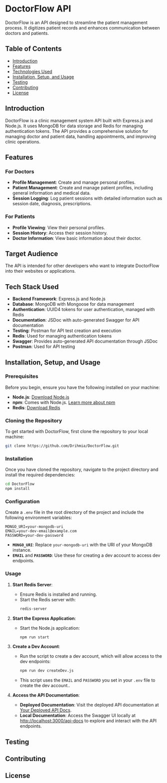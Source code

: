 # DoctorFlow API

DoctorFlow is an API designed to streamline the patient management process. It digitizes patient records and enhances communication between doctors and patients.

## Table of Contents

- [Introduction](#introduction)
- [Features](#features)
- [Technologies Used](#technologies-used)
- [Installation, Setup, and Usage](#installation-setup-and-usage)
- [Testing](#testing)
- [Contributing](#contributing)
- [License](#license)

## Introduction

DoctorFlow is a clinic management system API built with Express.js and Node.js. It uses MongoDB for data storage and Redis for managing authentication tokens. The API provides a comprehensive solution for managing doctor and patient data, handling appointments, and improving clinic operations.

## Features

### For Doctors

- **Profile Management**: Create and manage personal profiles.
- **Patient Management**: Create and manage patient profiles, including general information and medical data.
- **Session Logging**: Log patient sessions with detailed information such as session date, diagnosis, prescriptions.

### For Patients

- **Profile Viewing**: View their personal profiles.
- **Session History**: Access their session history.
- **Doctor Information**: View basic information about their doctor.

## Target Audience

The API is intended for other developers who want to integrate DoctorFlow into their websites or applications.

## Tech Stack Used

- **Backend Framework**: Express.js and Node.js
- **Database**: MongoDB with Mongoose for data management
- **Authentication**: UUID4 tokens for user authentication, managed with Redis
- **Documentation**: JSDoc with auto-generated Swagger for API documentation
- **Testing**: Postman for API test creation and execution
- **Redis**: Used for managing authentication tokens
- **Swagger**: Provides auto-generated API documentation through JSDoc
- **Postman**: Used for API testing

## Installation, Setup, and Usage

### Prerequisites

Before you begin, ensure you have the following installed on your machine:

- **Node.js**: [Download Node.js](https://nodejs.org/)
- **npm**: Comes with Node.js. [Learn more about npm](https://www.npmjs.com/get-npm)
- **Redis**: [Download Redis](https://redis.io/download)

### Cloning the Repository

To get started with DoctorFlow, first clone the repository to your local machine:

```bash
git clone https://github.com/Drihmia/DoctorFlow.git
```

### Installation

Once you have cloned the repository, navigate to the project directory and install the required dependencies:

```bash
cd DoctorFlow
npm install
```

### Configuration

Create a `.env` file in the root directory of the project and include the following environment variables:

```env
MONGO_URI=your-mongodb-uri
EMAIL=your-dev-email@example.com
PASSWORD=your-dev-password
```

- **`MONGO_URI`**: Replace `your-mongodb-uri` with the URI of your MongoDB instance.
- **`EMAIL`** and **`PASSWORD`**: Use these for creating a dev account to access dev endpoints.

### Usage

1. **Start Redis Server**:
   - Ensure Redis is installed and running.
   - Start the Redis server with:
     ```bash
     redis-server
     ```

2. **Start the Express Application**:
   - Start the Node.js application:
     ```bash
     npm run start
     ```

3. **Create a Dev Account**:
   - Run the script to create a dev account, which will allow access to the dev endpoints:
     ```bash
     npm run dev createDev.js
     ```
   - This script uses the `EMAIL` and `PASSWORD` you set in your `.env` file to create the dev account..

4. **Access the API Documentation**:
   - **Deployed Documentation**: Visit the deployed API documentation at [Your Deployed API Docs](https://).
   - **Local Documentation**: Access the Swagger UI locally at [http://localhost:3000/api-docs](http://localhost:3000/api-docs) to explore and interact with the API endpoints.

## Testing

## Contributing

## License

